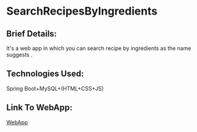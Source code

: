 # SearchRecipesByIngredients
## Brief Details:
   It's a web app in which you can search recipe by ingredients as the name suggests .
   <br/>
## Technologies Used:
   Spring Boot+MySQL+(HTML+CSS+JS)
   <br/>
## Link To WebApp:
   [WebApp](https://heroku-recipee.herokuapp.com/)
   
